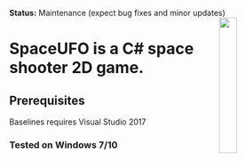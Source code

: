 **Status:** Maintenance (expect bug fixes and minor updates)
<img src="data/logo.jpg" width=25% align="right" /> 
# SpaceUFO is a C# space shooter 2D game.
  

## Prerequisites 
Baselines requires Visual Studio 2017
### Tested on Windows 7/10 
